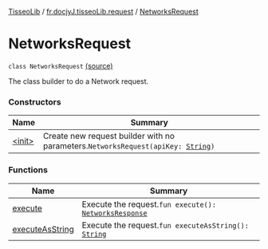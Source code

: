 [TisseoLib](../../index.md) / [fr.docjyJ.tisseoLib.request](../index.md) / [NetworksRequest](./index.md)

# NetworksRequest

`class NetworksRequest` [(source)](https://github.com/docjyJ/TisseoLib/tree/master/src/main/kotlin/fr/docjyJ/tisseoLib/request/NetworksRequest.kt#L14)

The class builder to do a Network request.

### Constructors

| Name | Summary |
|---|---|
| [&lt;init&gt;](-init-.md) | Create new request builder with no parameters.`NetworksRequest(apiKey: `[`String`](https://kotlinlang.org/api/latest/jvm/stdlib/kotlin/-string/index.html)`)` |

### Functions

| Name | Summary |
|---|---|
| [execute](execute.md) | Execute the request.`fun execute(): `[`NetworksResponse`](../../fr.docjy-j.tisseo-lib.model.netwotk/-networks-response/index.md) |
| [executeAsString](execute-as-string.md) | Execute the request.`fun executeAsString(): `[`String`](https://kotlinlang.org/api/latest/jvm/stdlib/kotlin/-string/index.html) |
